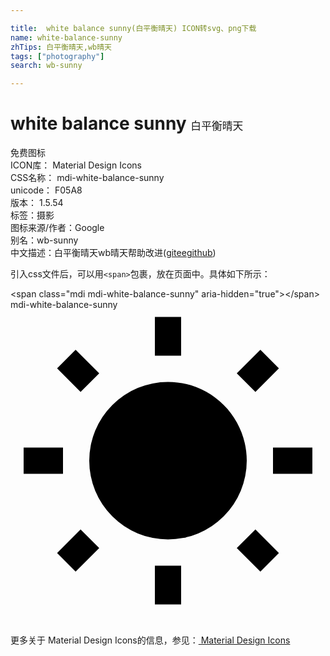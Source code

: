 ```yaml
---

title:  white balance sunny(白平衡晴天) ICON转svg、png下载
name: white-balance-sunny
zhTips: 白平衡晴天,wb晴天
tags: ["photography"]
search: wb-sunny

---
```


# white balance sunny  <small style="font-size: 60%;font-weight: 100">白平衡晴天</small>


<div class="detail-page">
<p>
<span><span class="badge-success badge">免费图标</span> </span>
<br/>
<span>
ICON库：
<span class="badge-secondary badge">Material Design Icons</span> 
</span>
<br/>
<span>
CSS名称：
<span class="badge-secondary badge">mdi-white-balance-sunny</span> 
</span>
<br/>
<span>
unicode：
<span class="badge-secondary badge">F05A8</span> 
<copy-btn content='F05A8' btn-title=""></copy-btn>
<copy-btn :content='String.fromCodePoint(parseInt("F05A8", 16))' btn-title="复制U"></copy-btn>
</span>
<br/>
<span>
版本：
<span class="badge-secondary badge">1.5.54</span> 
</span><br/><span>标签：<span class="badge-light badge"><router-link to="/tags/photography.html">摄影</router-link></span></span>
<br/>
<span>图标来源/作者：<span class="badge-light badge">Google</span></span> 
<br/>
<span>别名：<span class="badge-light badge">wb-sunny</span></span><br/><span class="zh-detail">中文描述：<span class="badge-primary badge">白平衡晴天</span><span class="badge-primary badge">wb晴天</span><span class="help-link"><span>帮助改进</span>(<a href="https://gitee.com/liuwave/icon-helper/edit/master/json/material/white-balance-sunny.json" target="_blank" rel="noopener noreferrer">gitee</a><a href="https://github.com/liuwave/icon-helper/edit/master/json/material/white-balance-sunny.json" target="_blank" rel="noopener noreferrer">github</a></span>)</span><br/>
</p>
</div>
<div class="alert alert-dark">
  <i class="mdi mdi-white-balance-sunny mdi-48px"></i>
  <i class="mdi mdi-white-balance-sunny mdi-36px"></i>
  <i class="mdi mdi-white-balance-sunny mdi-24px"></i>
  <i class="mdi mdi-white-balance-sunny mdi-18px"></i>
</div>
<div>
  <p>引入css文件后，可以用<code>&lt;span&gt;</code>包裹，放在页面中。具体如下所示：    
  </p>
  <div class="alert alert-primary" style="font-size: 14px">
    &lt;span class="mdi mdi-white-balance-sunny" aria-hidden="true"&gt;&lt;/span&gt;
    <copy-btn content='<span class="mdi mdi-white-balance-sunny" aria-hidden="true"></span>'></copy-btn>
  </div>
  <div class="alert alert-secondary">
    <i class="mdi mdi-white-balance-sunny"
    style="font-size: 24px"
    aria-hidden="true"></i> mdi-white-balance-sunny
    <copy-btn content="mdi-white-balance-sunny" btn-title="复制图标名称"></copy-btn>
  </div>
</div>
<div id="svg" class="svg-wrap">
<svg xmlns="http://www.w3.org/2000/svg" viewBox="0 0 24 24"><path d="M3.55,18.54L4.96,19.95L6.76,18.16L5.34,16.74M11,22.45C11.32,22.45 13,22.45 13,22.45V19.5H11M12,5.5A6,6 0 0,0 6,11.5A6,6 0 0,0 12,17.5A6,6 0 0,0 18,11.5C18,8.18 15.31,5.5 12,5.5M20,12.5H23V10.5H20M17.24,18.16L19.04,19.95L20.45,18.54L18.66,16.74M20.45,4.46L19.04,3.05L17.24,4.84L18.66,6.26M13,0.55H11V3.5H13M4,10.5H1V12.5H4M6.76,4.84L4.96,3.05L3.55,4.46L5.34,6.26L6.76,4.84Z" /></svg>
</div>
<detail full-name='mdi-white-balance-sunny'></detail>
    
<div><p>更多关于 Material Design Icons的信息，参见：<a target="_blank" href="https://iconhelper.cn/material.html"> Material Design Icons</a>
</p></div>
